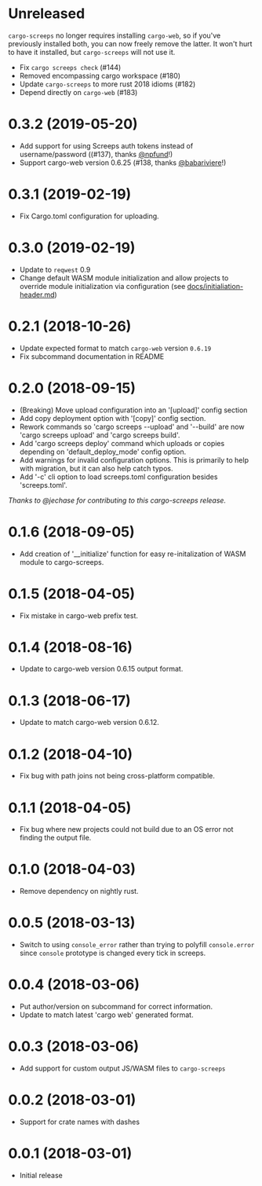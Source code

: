 Unreleased
==================

`cargo-screeps` no longer requires installing `cargo-web`, so if you've
previously installed both, you can now freely remove the latter. It won't hurt
to have it installed, but `cargo-screeps` will not use it.

- Fix `cargo screeps check` (#144)
- Removed encompassing cargo workspace (#180)
- Update `cargo-screeps` to more rust 2018 idioms (#182)
- Depend directly on `cargo-web` (#183)

0.3.2 (2019-05-20)
==================

- Add support for using Screeps auth tokens instead of username/password ((#137), thanks [@npfund]!)
- Support cargo-web version 0.6.25 (#138, thanks [@babariviere]!)

0.3.1 (2019-02-19)
==================

- Fix Cargo.toml configuration for uploading.

0.3.0 (2019-02-19)
==================

- Update to `reqwest` 0.9
- Change default WASM module initialization and allow projects to override
  module initialization via configuration (see
  [docs/initialiation-header.md](https://github.com/daboross/screeps-in-rust-via-wasm/blob/master/cargo-screeps/docs/initialization-header.md))

0.2.1 (2018-10-26)
==================

- Update expected format to match `cargo-web` version `0.6.19`
- Fix subcommand documentation in README

0.2.0 (2018-09-15)
==================

- (Breaking) Move upload configuration into an '[upload]' config section
- Add copy deployment option with '[copy]' config section.
- Rework commands so 'cargo screeps --upload' and '--build' are now
  'cargo screeps upload' and 'cargo screeps build'.
- Add 'cargo screeps deploy' command which uploads or copies  depending on
  'default_deploy_mode' config option.
- Add warnings for invalid configuration options. This is primarily  to help
  with migration, but it can also help catch typos.
- Add '-c' cli option to load screeps.toml configuration besides 'screeps.toml'.

_Thanks to @jechase for contributing to this cargo-screeps release._

0.1.6 (2018-09-05)
==================

- Add creation of '__initialize' function for easy re-initalization of WASM
  module to cargo-screeps.

0.1.5 (2018-04-05)
==================

- Fix mistake in cargo-web prefix test.

0.1.4 (2018-08-16)
==================

- Update to cargo-web version 0.6.15 output format.

0.1.3 (2018-06-17)
==================

- Update to match cargo-web version 0.6.12.

0.1.2 (2018-04-10)
==================

- Fix bug with path joins not being cross-platform compatible.

0.1.1 (2018-04-05)
==================

- Fix bug where new projects could not build due to an OS error not finding the
  output file.

0.1.0 (2018-04-03)
==================

- Remove dependency on nightly rust.

0.0.5 (2018-03-13)
==================

- Switch to using `console_error` rather than trying to polyfill `console.error`
  since `console` prototype is changed every tick in screeps.


0.0.4 (2018-03-06)
==================

- Put author/version on subcommand for correct information.
- Update to match latest 'cargo web' generated format.

0.0.3 (2018-03-06)
==================

- Add support for custom output JS/WASM files to `cargo-screeps`

0.0.2 (2018-03-01)
==================

- Support for crate names with dashes

0.0.1 (2018-03-01)
==================

- Initial release

[@babariviere]: https://github.com/babariviere
[@npfund]: https://github.com/npfund
